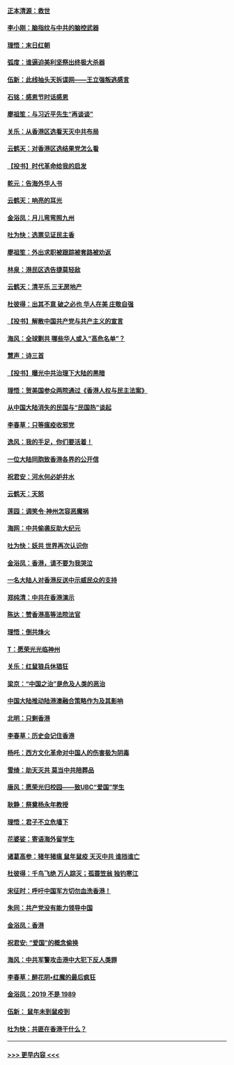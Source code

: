 #### [正本清源：救世](../pages/nsc993/n11689134.md?t=11300244) 
#### [李小刚：脑指纹与中共的脑控武器](../pages/nsc993/n11688900.md?t=11300244) 
#### [理悟：末日红朝](../pages/nsc993/n11688829.md?t=11300244) 
#### [弧度：谁逼迫美利坚祭出终极大杀器](../pages/nsc993/n11688735.md?t=11300244) 
#### [伍新：此线抽头天拆谍网——王立强叛逃感言](../pages/nsc993/n11687981.md?t=11300244) 
#### [石铭：感恩节时话感恩](../pages/nsc993/n11687568.md?t=11300244) 
#### [廖祖笙：与习近平先生“再谈谈”](../pages/nsc993/n11687005.md?t=11300244) 
#### [关乐：从香港区选看天灭中共布局](../pages/nsc993/n11686647.md?t=11300244) 
#### [云鹤天：对香港区选结果党怎么看](../pages/nsc993/n11686216.md?t=11300244) 
#### [【投书】时代革命给我的启发](../pages/nsc993/n11684287.md?t=11300244) 
#### [乾元：告海外华人书](../pages/nsc993/n11684044.md?t=11300244) 
#### [云鹤天：响亮的耳光](../pages/nsc993/n11684254.md?t=11300244) 
#### [金浴凤：月儿弯弯照九州](../pages/nsc993/n11684231.md?t=11300244) 
#### [吐为快：选票见证民主香](../pages/nsc993/n11684206.md?t=11300244) 
#### [廖祖笙：外出求职被跟踪被套路被劝返](../pages/nsc993/n11683874.md?t=11300244) 
#### [林泉：港民区选告捷莫轻敌](../pages/nsc993/n11683930.md?t=11300244) 
#### [云鹤天：清平乐 三无房地产](../pages/nsc993/n11681521.md?t=11300244) 
#### [杜彼得：出其不意 破之必也 华人在美 庄敬自强](../pages/nsc993/n11679554.md?t=11300244) 
#### [【投书】解散中国共产党与共产主义的宣言](../pages/nsc993/n11679177.md?t=11300244) 
#### [海风：全球剿共 哪些华人或入“高危名单”？](../pages/nsc993/n11678617.md?t=11300244) 
#### [慧声：诗三首](../pages/nsc993/n11678848.md?t=11300244) 
#### [【投书】曝光中共治理下大陆的黑暗](../pages/nsc993/n11678674.md?t=11300244) 
#### [理悟：贺美国参众两院通过《香港人权与民主法案》](../pages/nsc993/n11678104.md?t=11300244) 
#### [从中国大陆消失的民国与“民国热”谈起](../pages/nsc993/n11678075.md?t=11300244) 
#### [李春草：只等瘟疫收邪党](../pages/nsc993/n11677308.md?t=11300244) 
#### [逸风：我的手足，你们要活着！](../pages/nsc993/n11676352.md?t=11300244) 
#### [一位大陆同胞致香港各界的公开信](../pages/nsc993/n11675761.md?t=11300244) 
#### [祝君安：河水何必妒井水](../pages/nsc993/n11675746.md?t=11300244) 
#### [云鹤天：天怒](../pages/nsc993/n11675718.md?t=11300244) 
#### [莲园：调笑令‧神州怎容恶魔祸](../pages/nsc993/n11675648.md?t=11300244) 
#### [海网：中共偷袭反助大纪元](../pages/nsc993/n11673515.md?t=11300244) 
#### [吐为快：妖共 世界再次认识你](../pages/nsc993/n11673506.md?t=11300244) 
#### [金浴凤：香港，请不要为我哭泣](../pages/nsc993/n11673248.md?t=11300244) 
#### [一名大陆人对香港反送中示威民众的支持](../pages/nsc993/n11672615.md?t=11300244) 
#### [郑纯清：中共在香港演示](../pages/nsc993/n11670539.md?t=11300244) 
#### [陈达：赞香港高等法院法官](../pages/nsc993/n11669542.md?t=11300244) 
#### [理悟：倒共烽火](../pages/nsc993/n11668844.md?t=11300244) 
#### [T：愿荣光光临神州](../pages/nsc993/n11668421.md?t=11300244) 
#### [关乐：红鼠狼兵休猖狂](../pages/nsc993/n11668378.md?t=11300244) 
#### [梁京：“中国之治”是危及人类的恶治](../pages/nsc993/n11668328.md?t=11300244) 
#### [中国大陆推动陆港澳融合策略作为及其影响](../pages/nsc993/n11668157.md?t=11300244) 
#### [北明：只剩香港](../pages/nsc993/n11668002.md?t=11300244) 
#### [李春草：历史会记住香港](../pages/nsc993/n11667927.md?t=11300244) 
#### [杨吒：西方文化革命对中国人的伤害极为阴毒](../pages/nsc993/n11664521.md?t=11300244) 
#### [雪绮：助天灭共 莫当中共陪葬品](../pages/nsc993/n11662650.md?t=11300244) 
#### [唐风：愿荣光归校园——致UBC“爱国”学生](../pages/nsc993/n11662194.md?t=11300244) 
#### [耿静：祭奠杨永年教授](../pages/nsc993/n11662514.md?t=11300244) 
#### [理悟：君子不立危墙下](../pages/nsc993/n11662172.md?t=11300244) 
#### [花婆娑：寄语海外留学生](../pages/nsc993/n11662121.md?t=11300244) 
#### [诸葛高参：猪年猪瘟 鼠年鼠疫 天灭中共 谁挡谁亡](../pages/nsc993/n11661980.md?t=11300244) 
#### [杜彼得：千鸟飞绝 万人踪灭；孤蓑笠翁 独钓寒江](../pages/nsc993/n11661170.md?t=11300244) 
#### [宋征时：呼吁中国军方切勿血洗香港！](../pages/nsc993/n11415318.md?t=11300244) 
#### [朱同：共产党没有能力领导中国](../pages/nsc993/n11660421.md?t=11300244) 
#### [金浴凤：香港](../pages/nsc993/n11660419.md?t=11300244) 
#### [祝君安: “爱国”的概念偷换](../pages/nsc993/n11659706.md?t=11300244) 
#### [海风：中共军警攻击港中大犯下反人类罪](../pages/nsc993/n11659632.md?t=11300244) 
#### [李春草：醉花阴•红魔的最后疯狂](../pages/nsc993/n11659287.md?t=11300244) 
#### [金浴凤：2019 不是 1989](../pages/nsc993/n11657663.md?t=11300244) 
#### [伍新： 鼠年未到鼠疫到](../pages/nsc993/n11655098.md?t=11300244) 
#### [吐为快：共匪在香港干什么？](../pages/nsc993/n11654891.md?t=11300244) 

----
#### [ >>> 更早内容 <<< ](../indexes/nsc993-earlier.md)
